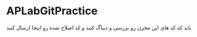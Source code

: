 # APLabGitPractice
 باید که کد های این مخزن رو بررسی و دیباگ کنید و کد اصلاح شده رو اینجا ارسال کنید
